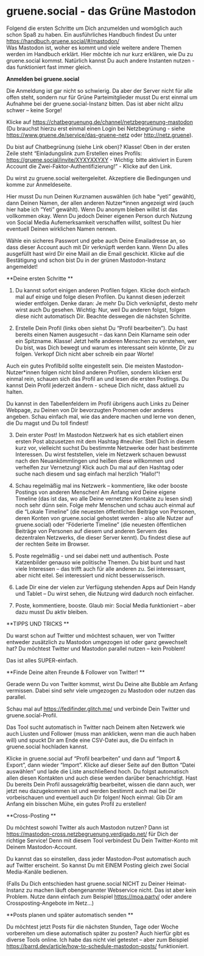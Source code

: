 # gruene.social - das Grüne Mastodon

Folgend die ersten Schritte um Dich anzumelden und womöglich auch schon Spaß zu haben. 
Ein ausführliches Handbuch findest Du unter https://handbuch.gruene.social/#/mastodon/  
Was Mastodon ist, woher es kommt und viele weitere andere Themen werden im Handbuch erklärt. Hier möchte ich nur kurz erklären, wie Du zu gruene.social kommst. Natürlich kannst Du auch andere Instanten nutzen - das funktioniert fast immer gleich. 

**Anmelden bei gruene.social** 

Die Anmeldung ist gar nicht so schwierig. Da aber der Server nicht für alle offen steht, sondern nur für Grüne Parteimitglieder musst Du erst einmal um Aufnahme bei der gruene.social-Instanz bitten. Das ist aber nicht allzu schwer – keine Sorge!  

Klicke auf https://chatbegruenung.de/channel/netzbegruenung-mastodon (Du brauchst hierzu erst einmal einen Login bei Netzbegrünung - siehe https://www.gruene.de/service/das-gruene-netz  oder http://netz.gruene).  

Du bist auf Chatbegrünung (siehe Link oben)? Klasse! Oben in der ersten Zeile steht “Einladungslink zum Erstellen eines Profils: https://gruene.social/invite/XYXYXXYXY - Wichtig: bitte aktiviert in Eurem Account die Zwei-Faktor-Authentifizierung!” - Klicke auf den Link. 

Du wirst zu gruene.social weitergeleitet. Akzeptiere die Bedingungen und komme zur Anmeldeseite. 

Hier musst Du nun Deinen Kurznamen auswählen (ich habe “yeti” gewählt), dann Deinen Namen, der allen anderen Nutzer*innen angezeigt wird (auch hier habe ich “Yeti” gewählt). Wenn Du anonym bleiben willst ist das vollkommen okay. Wenn Du jedoch Deiner eigenen Person durch Nutzung von Social Media Aufemerksamkeit verschaffen willst, solltest Du hier eventuell Deinen wirklichen Namen nennen. 

Wähle ein sicheres Passwort und gebe auch Deine Emailadresse an, so dass dieser Account auch mit Dir verknüpft werden kann. Wenn Du alles ausgefüllt hast wird Dir eine Maiil an die Email geschickt. Klicke auf die Bestätigung und schon bist Du in der grünen Mastodon-Instanz angemeldet! 

 
**Deine ersten Schritte ** 

1. Du kannst sofort einigen anderen Profilen folgen. Klicke doch einfach mal auf einige und folge diesen Profilen. Du kannst diesen jederzeit wieder entfolgen. Denke daran: Je mehr Du Dich verknüpfst, desto mehr wirst auch Du gesehen. Wichtig: Nur, weil Du anderen folgst, folgen diese nicht automatisch Dir. Beachte deswegen die nächsten Schritte. 

2. Erstelle Dein Profil (links oben siehst Du “Profil bearbeiten”). Du hast bereits einen Namen ausgesucht – das kann Dein Klarname sein oder ein Spitzname. Klasse! Jetzt helfe anderen Menschen zu verstehen, wer Du bist, was Dich bewegt und warum es interessant sein könnte, Dir zu folgen. Verkopf Dich nicht aber schreib ein paar Worte! 

Auch ein gutes Profilbild sollte eingestellt sein. Die meisten Mastodon-Nutzer*innen folgen nicht blind anderen Profilen, sondern klicken erst einmal rein, schauen sich das Profil an und lesen die ersten Postings. Du kannst Dein Profil jederzeit ändern - scheue Dich nicht, dass aktuell zu halten.  

Du kannst in den Tabellenfeldern im Profil übrigens auch Links zu Deiner Webpage, zu Deinen von Dir bevorzugten Pronomen oder anderes angeben. Schau einfach mal, wie das andere machen und lerne von denen, die Du magst und Du toll findest! 

3. Dein erster Post! Im Mastodon Netzwerk hat es sich etabliert einen ersten Post abzusetzen mit dem Hashtag #neuhier. Stell Dich in diesem kurz vor, vielleicht suchst Du bestimmte Netzwerke oder hast bestimmte Interessen. Du wirst feststellen, viele im Netzwerk schauen bewusst nach den Neuankömmlingen und heißen diese willkommen und verhelfen zur Vernetzung! Klick auch Du mal auf den Hashtag oder suche nach diesem und sag einfach mal herzlich “Hallo!”! 

4. Schau regelmäßig mal ins Netzwerk – kommentiere, like oder booste Postings von anderen Menschen! Am Anfang wird Deine eigene Timeline (das ist das, wo alle Deine vernetzten Kontakte zu lesen sind) noch sehr dünn sein. Folge mehr Menschen und schau auch einmal auf die “Lokale Timeline” (die neuesten öffentlichen Beiträge von Personen, deren Konten von gruene.social gehostet werden - also alle Nutzer auf gruene.social) oder “Föderierte Timeline” (die neuesten öffentlichen Beiträge von Personen auf diesem und anderen Servern des dezentralen Netzwerks, die dieser Server kennt). Du findest diese auf der rechten Seite im Browser. 

5. Poste regelmäßig - und sei dabei nett und authentisch. Poste Katzenbilder genauso wie politische Themen. Du bist bunt und hast viele Interessen – das trifft auch für alle anderen zu. Sei interessant, aber nicht eitel. Sei interessiert und nicht besserwisserisch. 

6. Lade Dir eine der vielen zur Verfügung stehenden Apps auf Dein Handy und Tablet – Du wirst sehen, die Nutzung wird dadurch noch einfacher.  

7. Poste, kommentiere, booste. Glaub mir: Social Media funktioniert – aber dazu musst Du aktiv bleiben. 


**TIPPS UND TRICKS ** 

Du warst schon auf Twitter und möchtest schauen, wer von Twitter entweder zusätzlich zu Mastodon umgezogen ist oder ganz gewechselt hat? Du möchtest Twitter und Mastodon parallel nutzen – kein Problem!  

Das ist alles SUPER-einfach. 

 
**Finde Deine alten Freunde & Follower von Twitter! ** 

Gerade wenn Du von Twitter kommst, wirst Du Deine alte Bubble am Anfang vermissen. Dabei sind sehr viele umgezogen zu Mastodon oder nutzen das parallel. 

Schau mal auf https://fedifinder.glitch.me/ und verbinde Dein Twitter und gruene.social-Profil. 

Das Tool sucht automatisch in Twitter nach Deinem alten Netzwerk wie auch Liusten und Follower (muss man anklicken, wenn man die auch haben will) und spuckt Dir am Ende eine CSV-Datei aus, die Du einfach in gruene.social hochladen kannst. 

Klicke in gruene.social auf “Profil bearbeiten” und dann auf “Import & Export”, dann wieder “Import”. Klicke auf dieser Seite auf den Button “Datei auswählen” und lade die Liste anschließend hoch. Du folgst automatisch allen diesen Kontakten und auch diese werden darüber benachrichtigt. Hast Du bereits Dein Profil aussagekräftig bearbeitet, wissen die dann auch, wer jetzt neu dazugekommen ist und werden bestimmt auch mal bei Dir vorbeischauen und eventuell auch Dir folgen! Noch einmal: Gib Dir am Anfang ein bisschen Mühe, ein gutes Profil zu erstellen! 

 
**Cross-Posting ** 

Du möchtest sowohl Twitter als auch Mastodon nutzen? Dann ist https://mastodon-cross.netzbegruenung.verdigado.net/ für Dich der richtige Service! Denn mit diesem Tool verbindest Du Dein Twitter-Konto mit Deinem Mastodon-Account.  

Du kannst das so einstellen, dass jeder Mastodon-Post automatisch auch auf Twitter erscheint. So kannst Du mit EINEM Posting gleich zwei Social Media-Kanäle bedienen. 

(Falls Du Dich entschieden hast gruene.social NICHT zu Deiner Heimat-Instanz zu machen läuft obengenannter Webservice nicht. Das ist aber kein Problem. Nutze dann einfach zum Beispiel https://moa.party/ oder andere Crossposting-Angebote im Netz...) 

 
**Posts planen und später automatisch senden ** 

Du möchtest jetzt Posts für die nächsten Stunden, Tage oder Woche vorbereiten um diese automatisch später zu posten? Auch hierfür gibt es diverse Tools online. Ich habe das nicht viel getestet – aber zum Beispiel https://barrd.dev/article/how-to-schedule-mastodon-posts/ funktioniert.  
